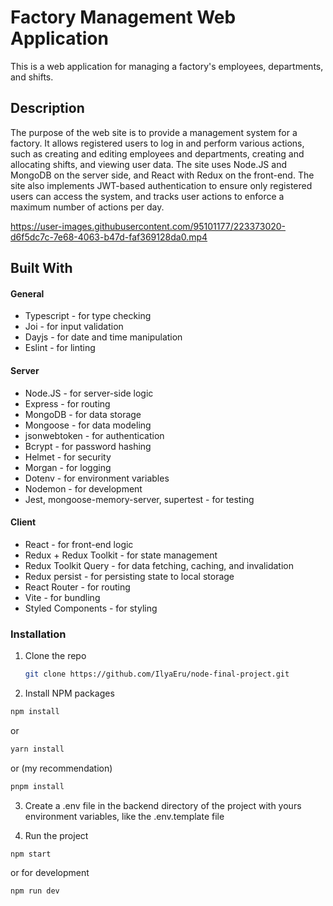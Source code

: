 # Factory Management Web Application

This is a web application for managing a factory's employees, departments, and shifts.


## Description

The purpose of the web site is to provide a management system for a factory. It allows registered users to log in and perform various actions, such as creating and editing employees and departments, creating and allocating shifts, and viewing user data. The site uses Node.JS and MongoDB on the server side, and React with Redux on the front-end. The site also implements JWT-based authentication to ensure only registered users can access the system, and tracks user actions to enforce a maximum number of actions per day.


https://user-images.githubusercontent.com/95101177/223373020-d6f5dc7c-7e68-4063-b47d-faf369128da0.mp4


## Built With

#### General

- Typescript - for type checking
- Joi - for input validation
- Dayjs - for date and time manipulation
- Eslint - for linting

#### Server

- Node.JS - for server-side logic
- Express - for routing
- MongoDB - for data storage
- Mongoose - for data modeling
- jsonwebtoken - for authentication
- Bcrypt - for password hashing
- Helmet - for security
- Morgan - for logging
- Dotenv - for environment variables
- Nodemon - for development
- Jest, mongoose-memory-server, supertest - for testing

#### Client

- React - for front-end logic
- Redux + Redux Toolkit - for state management
- Redux Toolkit Query - for data fetching, caching, and invalidation
- Redux persist - for persisting state to local storage
- React Router - for routing
- Vite - for bundling
- Styled Components - for styling

### Installation

1. Clone the repo
   ```sh
   git clone https://github.com/IlyaEru/node-final-project.git
   ```
2. Install NPM packages

```sh
npm install
```

or

```sh
yarn install
```

or (my recommendation)

```sh
pnpm install
```

3. Create a .env file in the backend directory of the project with yours environment variables, like the .env.template file

4. Run the project

```sh
npm start
```

or for development

```sh
npm run dev
```
